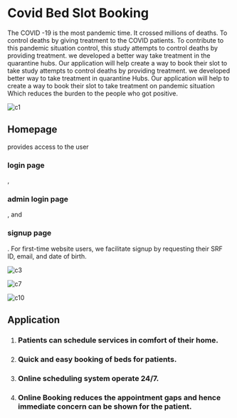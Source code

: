 <h1>Covid Bed Slot Booking</h1>
<p>The  COVID -19  is the most pandemic time.  It crossed millions of deaths. To control deaths by giving treatment to the  COVID  patients. To  contribute to this  pandemic  situation control, this  study  attempts to  control  deaths by providing  treatment. we  developed  a  better  way  take  treatment  in the quarantine hubs. Our  application will help create a way to book their slot to take  study  attempts to  control deaths  by  providing treatment. we developed better  way  to  take  treatment in  quarantine  Hubs. Our  application  will help  to create  a  way  to  book  their slot  to take  treatment on pandemic  situation  Which reduces the burden to the people who got positive.</p>

![c1](https://github.com/VikasKarbail/COVID-19-Critical-Care-Bed-Reservation/assets/117006055/3820bd04-0ffa-4055-bbdc-b8b8b690c736)

<p> <h2>Homepage</h2> provides access to the user <h3>login page</h3>, <h3>admin login page</h3>, and <h3>signup page</h3>. For first-time website users, we facilitate signup by requesting their SRF ID, email, and date of birth.</p>

![c3](https://github.com/VikasKarbail/COVID-19-Critical-Care-Bed-Reservation/assets/117006055/c0e21c70-66a6-4ecc-b2d0-495116cf0927)

![c7](https://github.com/VikasKarbail/COVID-19-Critical-Care-Bed-Reservation/assets/117006055/7dceb8e5-cdbf-4c05-a27e-0c68b5b701ca)


![c10](https://github.com/VikasKarbail/COVID-19-Critical-Care-Bed-Reservation/assets/117006055/4598896e-50c6-4ab5-a253-84328e2d3f49)



<h2>Application</h2>
<ol>
  <li><h3>Patients can schedule services in comfort of their home.</h3></li>
  <li><h3>Quick and easy booking of beds for patients.</h3></li>
  <li><h3>Online scheduling system operate 24/7.</h3></li>
  <li><h3>Online Booking reduces the appointment gaps and hence immediate concern can be shown for the patient.</h3></li>
</ol>

